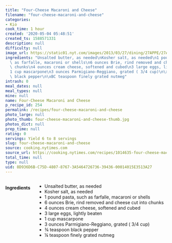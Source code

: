 ```yaml
---
title: "Four-Cheese Macaroni and Cheese"
filename: "four-cheese-macaroni-and-cheese"
categories:
- Kio
cook_time: 1 hour
created: '2020-05-04 05:48:51'
created_ts: 1588571331
description: null
difficulty: null
image_url: https://static01.nyt.com/images/2013/03/27/dining/27APPE/27APPE-articleLarge.jpg
ingredients: "Unsalted butter, as needed\nKosher salt, as needed\n1 pound pasta, such\
  \ as farfalle, macaroni or shells\n6 ounces Brie, rind removed and cheese cut into\
  \ chunks\n4 ounces cream cheese, softened and cubed\n3 large eggs, lightly beaten\n\
  1 cup mascarpone\n3 ounces Parmigiano-Reggiano, grated ( 3/4 cup)\n\xBE teaspoon\
  \ black pepper\n\xBC teaspoon finely grated nutmeg"
intrash: 0
meal_dates: null
meal_types: null
mine: null
name: Four-Cheese Macaroni and Cheese
p_recipe_id: 254
permalink: /recipes/four-cheese-macaroni-and-cheese
photo_large: null
photo_thumb: four-cheese-macaroni-and-cheese-thumb.jpg
photos_dict: null
prep_time: null
rating: 0
servings: Yield 6 to 8 servings
slug: four-cheese-macaroni-and-cheese
source: cooking.nytimes.com
source_url: https://cooking.nytimes.com/recipes/1014635-four-cheese-macaroni-and-cheese?action=click&module=Collection%20Page%20Recipe%20Card&region=Amazing%20Ways%20to%20Do%20Macaroni%20and%20Cheese&pgType=collection&rank=12
total_time: null
type: null
uid: 8D936D6B-C75D-4807-8767-3A5464726736-39436-00014015E3513A27
---
```

<div class="large-8 medium-7 columns" id="writeup">	</div><!-- #writeup -->
</div><!-- #row-one -->
<div class="row" id="row-two">	<div class="medium-4 small-5 columns" id="ingredients"><h4>Ingredients</h4><div class="box box-ingredients content"><ul>
<li>Unsalted butter, as needed</li>
<li>Kosher salt, as needed</li>
<li>1 pound pasta, such as farfalle, macaroni or shells</li>
<li>6 ounces Brie, rind removed and cheese cut into chunks</li>
<li>4 ounces cream cheese, softened and cubed</li>
<li>3 large eggs, lightly beaten</li>
<li>1 cup mascarpone</li>
<li>3 ounces Parmigiano-Reggiano, grated ( 3/4 cup)</li>
<li>¾ teaspoon black pepper</li>
<li>¼ teaspoon finely grated nutmeg</li>
</ul>
</div>	</div>	<div class="medium-6 small-7 columns" id="directions">	</div>